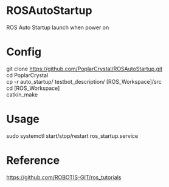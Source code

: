# ROSAutoStartup
ROS Auto Startup launch when power on

# Config

git clone https://github.com/PoplarCrystal/ROSAutoStartup.git  
cd PoplarCrystal  
cp -r auto_startup/ testbot_description/ [ROS_Workspace]/src  
cd [ROS_Workspace]  
catkin_make  

# Usage
sudo systemctl start/stop/restart ros_startup.service 


# Reference
https://github.com/ROBOTIS-GIT/ros_tutorials

